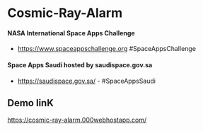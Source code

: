 # Cosmic-Ray-Alarm

#### NASA International Space Apps Challenge

- <https://www.spaceappschallenge.org>  #SpaceAppsChallenge

#### Space Apps Saudi hosted by saudispace.gov.sa

- <https://saudispace.gov.sa/>  - #SpaceAppsSaudi

## Demo linK
https://cosmic-ray-alarm.000webhostapp.com/
